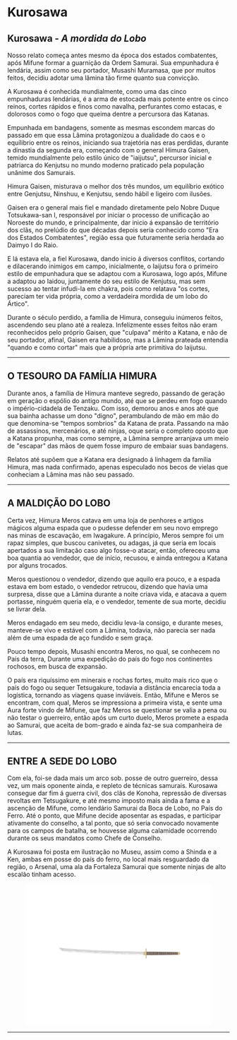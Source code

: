 # Kurosawa

## Kurosawa - _A mordida do Lobo_

&#x20;Nosso relato começa antes mesmo da época dos estados combatentes, após Mifune formar a guarnição da Ordem Samurai. Sua empunhadura é lendária, assim como seu portador, Musashi Muramasa, que por muitos feitos, decidiu adotar uma lâmina tão firme quanto sua convicção.

&#x20;A Kurosawa é conhecida mundialmente, como uma das cinco empunhaduras lendárias, é a arma de estocada mais potente entre os cinco reinos, cortes rápidos e finos como navalha, perfurantes como estacas, e dolorosos como o fogo que queima dentre a percursora das Katanas.

&#x20;Empunhada em bandagens, somente as mesmas escondem marcas do passado em que essa Lâmina protagonizou a dualidade do caos e o equílibrio entre os reinos, iniciando sua trajetória nas eras perdidas, durante a dinastia da segunda era, começando com o general Himura Gaisen, temido mundialmente pelo estilo único de "iaijutsu", percursor inicial e patriarca do Kenjutsu no mundo moderno praticado pela população unânime dos Samurais.

&#x20;Himura Gaisen, misturava o melhor dos três mundos, um equilíbrio exótico entre Genjutsu, Ninshuu, e Kenjutsu, sendo hábil e ligeiro com ilusões.

&#x20;Gaisen era o general mais fiel e mandado diretamente pelo Nobre Duque Totsukawa-san I, responsável por iniciar o processo de unificação ao Noroeste do mundo, e principalmente, dar inicio á expansão de território dos clãs, no prelúdio do que décadas depois seria conhecido como "Era dos Estados Combatentes", região essa que futuramente seria herdada ao Daimyo I do Raio.

&#x20;E lá estava ela, a fiel Kurosawa, dando inicio á diversos conflitos, cortando e dilacerando inimigos em campo, inicialmente, o Iaijutsu fora o primeiro estilo de empunhadura que se adaptou com a Kurosawa, logo após, Mifune a adaptou ao Iaidou, juntamente do seu estilo de Kenjutsu, mas sem sucesso ao tentar infudi-la em chakra, pois como relatava "os cortes, pareciam ter vida própria, como a verdadeira mordida de um lobo do Ártico".

&#x20;Durante o século perdido, a família de Himura, conseguiu inúmeros feitos, ascendendo seu plano até a realeza. Infelizmente esses feitos não eram reconhecidos pelo próprio Gaisen, que "culpava" mérito a Katana, e não de seu portador, afinal, Gaisen era habilidoso, mas a Lâmina prateada entendia "quando e como cortar" mais que a própria arte primitiva do Iaijutsu.

***

## O TESOURO DA FAMÍLIA HIMURA

&#x20;Durante anos, a família de Himura manteve segredo, passando de geração em geração o espólio do antigo mundo, até que se perdeu em fogo quando o império-cidadela de Tenzaku. Com isso, demorou anos e anos até que sua bainha achasse um dono "digno", perambulando de mão em mão do que denomina-se "tempos sombrios" da Katana de prata. Passando na mão de assassinos, mercenários, e até ninjas, oque seria o completo oposto que a Katana propunha, mas como sempre, a Lâmina sempre arranjava um meio de "escapar" das mãos de quem fosse impuro de embaiar suas bandagens.

&#x20;Relatos até supõem que a Katana era designado á linhagem da família Himura, mas nada confirmado, apenas especulado nos becos de vielas que conheciam a Lâmina mas não seu passado.

***

## A MALDIÇÃO DO LOBO

&#x20;Certa vez, Himura Meros catava em uma loja de penhores e artigos mágicos alguma espada que o pudesse defender em seu novo emprego nas minas de escavação, em Iwagakure. A princípio, Meros sempre foi um rapaz simples, que buscou canivetes, ou adagas, já que seria em locais apertados a sua limitação caso algo fosse-o atacar, então, ofereceu uma boa quantia ao vendedor, que de início, recusou, e ainda entregou a Katana por alguns trocados.

&#x20;Meros questionou o vendedor, dizendo que aquilo era pouco, e a espada estava em bom estado, o vendedor retrucou, dizendo que havia uma surpresa, disse que a Lâmina durante a noite criava vida, e atacava a quem portasse, ninguém queria ela, e o vendedor, temente de sua morte, decidiu se livrar dela.

&#x20;Meros endagado em seu medo, decidiu leva-la consigo, e durante meses, manteve-se vivo e estável com a Lâmina, todavia, não parecia ser nada além de uma espada de aço fundido e sem graça.

&#x20;Pouco tempo depois, Musashi encontra Meros, no qual, se conhecem no País da terra, Durante uma expedição do país do fogo nos continentes rochosos, em busca de expansão.

&#x20;O país era riquíssimo em minerais e rochas fortes, muito mais rico que o país do fogo ou sequer Tetsugakure, todavia a distância encarecia toda a logística, tornando as viagens quase inviáveis. Então, Mifune e Meros se encontram, com qual, Meros se impressiona a primeira vista, e sente uma Aura forte vindo de Mifune, que faz Meros se questionar se valia a pena ou não testar o guerreiro, então após um curto duelo, Meros promete a espada ao Samurai, que aceita de bom-grado e ainda faz-se sua companheira de lutas.

***

## ENTRE A SEDE DO LOBO

&#x20;Com ela, foi-se dada mais um arco sob. posse de outro guerreiro, dessa vez, um mais oponente ainda, e repleto de técnicas samurais. Kurosawa consegue dar fim á guerra civil, dos clãs de Konoha, repressão de diversas revoltas em Tetsugakure, e até mesmo imposto mais ainda a fama e a ascenção de Mifune, como lendário Samurai da Boca de Lobo, no País do Ferro. Até o ponto, que Mifune decide aposentar as espadas, e participar ativamente do conselho, a tal ponto, que só seria convocado novamente para os campos de batalha, se houvesse alguma calamidade ocorrendo durante os seus mandatos como Chefe de Conselho.

A Kurosawa foi posta em ilustração no Museu, assim como a Shinda e a Ken, ambas em posse do país do ferro, no local mais resguardado da região, o Arsenal, uma ala da Fortaleza Samurai que somente ninjas de alto escalão tinham acesso.

<figure><img src="../../.gitbook/assets/image (44).png" alt=""><figcaption></figcaption></figure>

***
